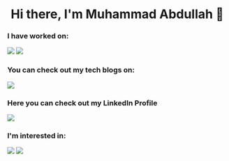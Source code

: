 <h1><center>Hi there, I'm Muhammad Abdullah 👋<center></h1>
  <h3>I have worked on: </h3>
<img src="https://img.shields.io/badge/C%2B%2B-00599C?style=for-the-badge&logo=c%2B%2B&logoColor=white" />
<img src="https://img.shields.io/badge/Python-FFD43B?style=for-the-badge&logo=python&logoColor=blue" />
  <h3>You can check out my tech blogs on: </h3>
  <img src ="https://img.shields.io/badge/Blogger-FF5722?style=for-the-badge&logo=blogger&logoColor=white"/>
  <h3>Here you can check out my LinkedIn Profile</h3>
<img src = "https://img.shields.io/badge/ProtonMail-8B89CC?style=for-the-badge&logo=protonmail&logoColor=white"/>
  <h3>I'm interested in:</h3>
  <img src="https://img.shields.io/badge/Azure_DevOps-0078D7?style=for-the-badge&logo=azure-devops&logoColor=white"/>
<img src="https://img.shields.io/badge/Google_Cloud-4285F4?style=for-the-badge&logo=google-cloud&logoColor=white"/>
